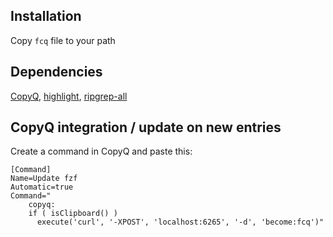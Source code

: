 ## Installation
Copy `fcq` file to your path

## Dependencies
[CopyQ](https://hluk.github.io/CopyQ/), [highlight](https://gitlab.com/saalen/highlight/), [ripgrep-all](https://github.com/phiresky/ripgrep-all)

## CopyQ integration / update on new entries
Create a command in CopyQ and paste this:
```
[Command]
Name=Update fzf
Automatic=true
Command="
    copyq:
    if ( isClipboard() )
      execute('curl', '-XPOST', 'localhost:6265', '-d', 'become:fcq')"
```
